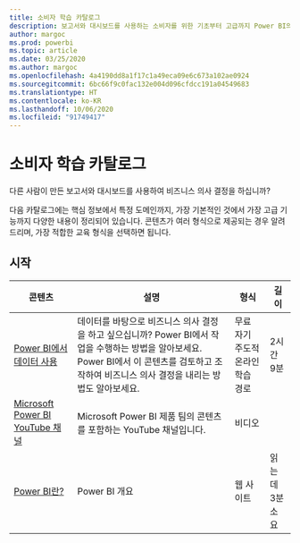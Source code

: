 ```yaml
---
title: 소비자 학습 카탈로그
description: 보고서와 대시보드를 사용하는 소비자를 위한 기초부터 고급까지 Power BI의 모든 학습 옵션을 찾아보세요.
author: margoc
ms.prod: powerbi
ms.topic: article
ms.date: 03/25/2020
ms.author: margoc
ms.openlocfilehash: 4a4190dd8a1f17c1a49eca09e6c673a102ae0924
ms.sourcegitcommit: 6bc66f9c0fac132e004d096cfdcc191a04549683
ms.translationtype: HT
ms.contentlocale: ko-KR
ms.lasthandoff: 10/06/2020
ms.locfileid: "91749417"
---
```

# <a name="consumers-learning-catalog"></a>소비자 학습 카탈로그

다른 사람이 만든 보고서와 대시보드를 사용하여 비즈니스 의사 결정을 하십니까? 

다음 카탈로그에는 핵심 정보에서 특정 도메인까지, 가장 기본적인 것에서 가장 고급 기능까지 다양한 내용이 정리되어 있습니다. 콘텐츠가 여러 형식으로 제공되는 경우 알려 드리며, 가장 적합한 교육 형식을 선택하면 됩니다.

## <a name="get-started"></a>시작<a name="get-started"></a>
| 콘텐츠  | 설명  | 형식| 길이  |
|--------------------------------------------------------------------------------------------------|-----------------------------------------------------------------------------------------------------------------------------------------------------------------------------------------|---------------------------------------|-------------------|
| [Power BI에서 데이터 사용](/learn/paths/consume-data-with-power-bi/) | 데이터를 바탕으로 비즈니스 의사 결정을 하고 싶으십니까? Power BI에서 작업을 수행하는 방법을 알아보세요. Power BI에서 이 콘텐츠를 검토하고 조작하여 비즈니스 의사 결정을 내리는 방법도 알아보세요. | 무료 자기 주도적 온라인 학습 경로 | 2시간 9분  |
| [Microsoft Power BI YouTube 채널](https://www.youtube.com/user/mspowerbi/videos) | Microsoft Power BI 제품 팀의 콘텐츠를 포함하는 YouTube 채널입니다.  | 비디오  |            |
| [Power BI란?](../fundamentals/power-bi-overview.md) | Power BI 개요 | 웹 사이트  | 읽는 데 3분 소요 |